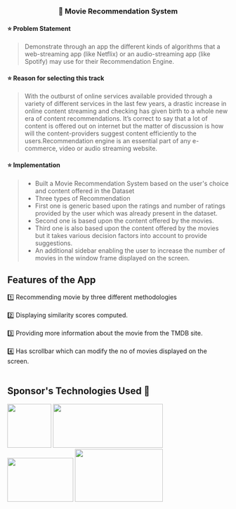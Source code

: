 
### **<p align="center">📌 Movie Recommendation System</p>**


#### ⭐ Problem Statement
>Demonstrate through an app the different kinds of algorithms that a web-streaming app (like Netflix) or an audio-streaming app (like Spotify) may use for their Recommendation Engine.

#### ⭐ Reason for selecting this track
>With the outburst of online services available provided through a variety of different services in the last few years, a drastic increase in online content streaming and checking has given birth to a whole new era of content recommendations. It’s correct to say that a lot of content is offered out on internet but the matter of discussion is how will the content-providers suggest content efficiently to the users.Recommendation engine is an essential part of any e-commerce, video or audio streaming website.

#### ⭐ Implementation 
>- Built a Movie Recommendation System based on the user's choice and content offered in the Dataset
>- Three types of Recommendation 
>- First one is generic based upon the ratings and number of ratings provided by the user which was already present in the dataset.
>- Second one is based upon the content offered by the movies.
>- Third one is also based upon the content offered by the movies but it takes various decision factors into account to provide suggestions.
>- An additional sidebar enabling the user to increase the number of movies in the window frame displayed on the screen.


##  Features of the App
1️⃣ Recommending movie by three different methodologies<br><br>
2️⃣ Displaying similarity scores computed.<br><br>
3️⃣ Providing more information about the movie from the TMDB site.<br><br>
4️⃣ Has scrollbar which can modify the no of movies displayed on the screen.<br><br>

## Sponsor's Technologies Used 🤩

<img src = "https://dinhanhthi.com/img/header/jupyter.png" height=100px width=100px >  <img src="https://www.dataapplab.com/wp-content/uploads/2016/10/kaggle-logo-transparent-300-1024x465.png" height=100px width=250px >  <img src="https://assets.website-files.com/5dc3b47ddc6c0c2a1af74ad0/5e18182db827fa0659541754_RGB_Logo_Vertical_Color_Light_Bg.png" height=100px width=150px > 
<img src="https://hutsons-hacks.info/wp-content/uploads/2020/09/1200px-Pandas_logo.svg_-1-768x310.png" height=120px width=200px > 
